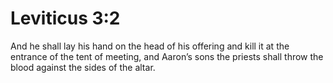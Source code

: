 # Leviticus 3:2

And he shall lay his hand on the head of his offering and kill it at the entrance of the tent of meeting, and Aaron’s sons the priests shall throw the blood against the sides of the altar.
